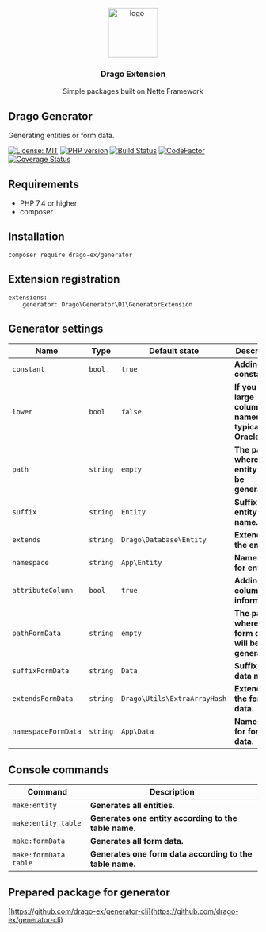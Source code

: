<p align="center">
  <img src="https://avatars0.githubusercontent.com/u/11717487?s=400&u=40ecb522587ebbcfe67801ccb6f11497b259f84b&v=4" width="100" alt="logo">
</p>

<h3 align="center">Drago Extension</h3>
<p align="center">Simple packages built on Nette Framework</p>

## Drago Generator

Generating entities or form data.

[![License: MIT](https://img.shields.io/badge/License-MIT-yellow.svg)](https://raw.githubusercontent.com/drago-ex/generator/master/license.md)
[![PHP version](https://badge.fury.io/ph/drago-ex%2Fgenerator.svg)](https://badge.fury.io/ph/drago-ex%2Fgenerator)
[![Build Status](https://travis-ci.org/drago-ex/generator.svg?branch=master)](https://travis-ci.org/drago-ex/generator)
[![CodeFactor](https://www.codefactor.io/repository/github/drago-ex/generator/badge)](https://www.codefactor.io/repository/github/drago-ex/generator)
[![Coverage Status](https://coveralls.io/repos/github/drago-ex/generator/badge.svg?branch=master)](https://coveralls.io/github/drago-ex/generator?branch=master)

## Requirements

- PHP 7.4 or higher
- composer

## Installation

```
composer require drago-ex/generator
```

## Extension registration

```neon
extensions:
	generator: Drago\Generator\DI\GeneratorExtension
```

## Generator settings

| Name                | Type             | Default state                | Description
| --------------------| ---------------- | -----------------------------| ------------------------------------------------------ |
| `constant`          | `bool`           | `true`                       | **Adding a constant.**                                 |
| `lower`             | `bool`           | `false`                      | **If you have large column names, typical of Oracle.** |
| `path`              | `string`         | `empty`                      | **The path where the entity will be generated.**       |
| `suffix`            | `string`         | `Entity`                     | **Suffix entity name.**                                |
| `extends`           | `string`         | `Drago\Database\Entity`      | **Extends for the entity.**                            |
| `namespace`         | `string`         | `App\Entity`                 | **Namespace for entities.**                            |
| `attributeColumn`   | `bool`           | `true`                       | **Adding column information.**                         |
| `pathFormData`      | `string`         | `empty`                      | **The path where the form data will be generated.**    |
| `suffixFormData`    | `string`         | `Data`                       | **Suffix form data name.**                             |
| `extendsFormData`   | `string`         | `Drago\Utils\ExtraArrayHash` | **Extends for the form data.**                         |
| `namespaceFormData` | `string`         | `App\Data`                   | **Namespace for form data.**                           |

## Console commands

| Command               | Description
| --------------------- | ---------------------------------------------------------|
| `make:entity`         | **Generates all entities.**                              |
| `make:entity table`   | **Generates one entity according to the table name.**    |
| `make:formData`       | **Generates all form data.**                             |
| `make:formData table` | **Generates one form data according to the table name.** |

## Prepared package for generator

[https://github.com/drago-ex/generator-cli](https://github.com/drago-ex/generator-cli)
